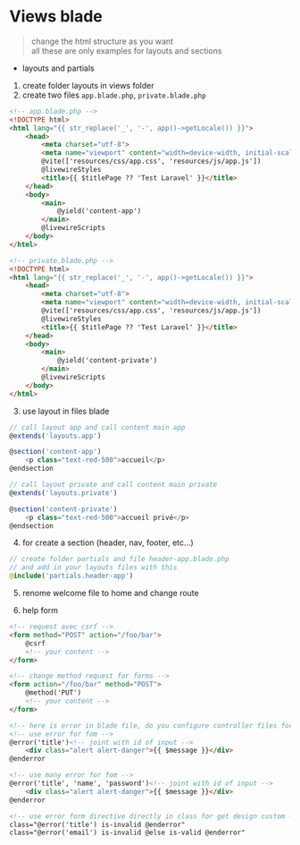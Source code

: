 # Views blade  

> change the html structure as you want  
> all these are only examples for layouts and sections

- layouts and partials  
1. create folder layouts in views folder  
2. create two files `app.blade.php`, `private.blade.php`  
```html
<!-- app.blade.php --> 
<!DOCTYPE html>
<html lang="{{ str_replace('_', '-', app()->getLocale()) }}">
    <head>
        <meta charset="utf-8">
        <meta name="viewport" content="width=device-width, initial-scale=1">
        @vite(['resources/css/app.css', 'resources/js/app.js'])
        @livewireStyles
        <title>{{ $titlePage ?? 'Test Laravel' }}</title>
    </head>
    <body>
        <main>
            @yield('content-app')
        </main>
        @livewireScripts
    </body>
</html>

<!-- private.blade.php -->
<!DOCTYPE html>
<html lang="{{ str_replace('_', '-', app()->getLocale()) }}">
    <head>
        <meta charset="utf-8">
        <meta name="viewport" content="width=device-width, initial-scale=1">
        @vite(['resources/css/app.css', 'resources/js/app.js'])
        @livewireStyles
        <title>{{ $titlePage ?? 'Test Laravel' }}</title>
    </head>
    <body>
        <main>
            @yield('content-private')
        </main>
        @livewireScripts
    </body>
</html>
```  
3. use layout in files blade  
```js
// call layout app and call content main app
@extends('layouts.app')

@section('content-app')
    <p class="text-red-500">accueil</p>
@endsection

// call layout private and call content main private
@extends('layouts.private')

@section('content-private')
    <p class="text-red-500">accueil privé</p>
@endsection
```  
4. for create a section (header, nav, footer, etc...)  
```php
// create folder partials and file header-app.blade.php
// and add in your layouts files with this  
@include('partials.header-app')
```  
5. renome welcome file to home and change route  

6. help form  
```html
<!-- request avec csrf -->
<form method="POST" action="/foo/bar">
    @csrf
    <!-- your content -->
</form>

<!-- change method request for forms -->
<form action="/foo/bar" method="POST">
    @method('PUT')
    <!-- your content -->
</form>

<!-- here is error in blade file, do you configure controller files for return error validator -->
<!-- use error for fom -->
@error('title')<!-- joint with id of input -->
    <div class="alert alert-danger">{{ $message }}</div>
@enderror  

<!-- use many error for fom -->
@error('title', 'name', 'password')<!-- joint with id of input -->
    <div class="alert alert-danger">{{ $message }}</div>
@enderror

<!-- use error form directive directly in class for get design custom -->
class="@error('title') is-invalid @enderror"
class="@error('email') is-invalid @else is-valid @enderror"
```  
